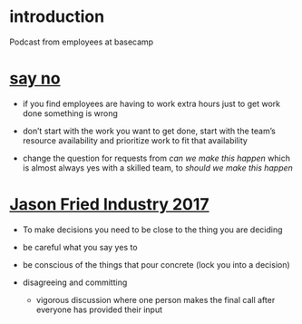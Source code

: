 # introduction
Podcast from employees at basecamp

# [say no](https://rework.fm/say-no/)
- if you find employees are having to work extra hours just to get work done something is wrong

- don’t start with the work you want to get done, start with the team’s resource availability and prioritize work to fit that availability 

- change the question for requests from *can we make this happen* which is almost always yes with a skilled team, to *should we make this happen*



# [Jason Fried Industry 2017](https://rework.fm/jason-fried-industry-2017/)
- To make decisions you need to be close to the thing you are deciding
- be careful what you say yes to
  
- be conscious of the things that pour concrete (lock you into a decision)
  
- disagreeing and committing
  - vigorous discussion where one person makes the final call after everyone has provided their input